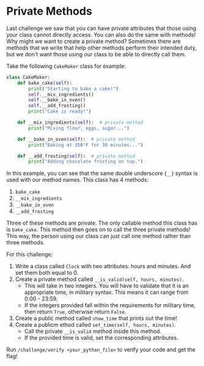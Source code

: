 # Private Methods

Last challenge we saw that you can have private attributes that those using your class cannot directly access. You can also do the same with methods! Why might we want to create a private method? Sometimes there are methods that we write that help other methods perform their intended duty, but we don't want those using our class to be able to directly call them.

Take the following `CakeMaker` class for example:

```python
class CakeMaker:
    def bake_cake(self):
        print("Starting to bake a cake!")
        self.__mix_ingredients()
        self.__bake_in_oven()
        self.__add_frosting()
        print("Cake is ready!")

    def __mix_ingredients(self):  # private method
        print("Mixing flour, eggs, sugar...")

    def __bake_in_oven(self):  # private method
        print("Baking at 350°F for 30 minutes...")

    def __add_frosting(self):  # private method
        print("Adding chocolate frosting on top.")
```

In this example, you can see that the same double underscore (`__`) syntax is used with our method names. This class has 4 methods:
1. `bake_cake`
2. `__mix_ingredients`
3. `__bake_in_oven`
4. `__add_frosting`

Three of these methods are private. The only callable method this class has is `bake_cake`. This method then goes on to call the three private methods! This way, the person using our class can just call one method rather than three methods. 

For this challenge:
1. Write a class called `Clock` with two attributes: hours and minutes. And set them both equal to 0.
2. Create a private method called `__is_valid(self, hours, minutes)`.
	- This will take in two integers. You will have to validate that it is an appropriate time, in military syntax. This means it can range from 0:00 - 23:59.
	- If the integers provided fall within the requirements for military time, then return `True`, otherwise return `False`.
3. Create a public method called `show_time` that prints out the time!
4. Create a publicm ethod called `set_time(self, hours, minutes)`.
	- Call the private `__is_valid` method inside this method.
	- If the provided time is valid, set the corresponding attributes. 

Run `/challenge/verify <your_python_file>` to verify your code and get the flag!
